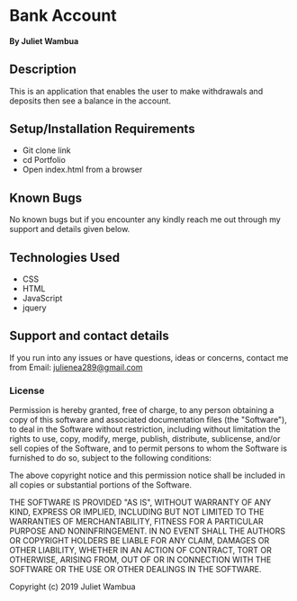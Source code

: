 # Bank Account

#### By Juliet Wambua

## Description
This is an application that enables the user to make withdrawals and deposits then see a balance in the account.

## Setup/Installation Requirements
* Git clone link
* cd Portfolio
* Open index.html from a browser

## Known Bugs
No known bugs but if you encounter any kindly reach me out through my support and details given below.

## Technologies Used
* CSS
* HTML
* JavaScript
* jquery

## Support and contact details
If you run into any issues or have questions, ideas or concerns, contact me from Email: julienea289@gmail.com

### License

Permission is hereby granted, free of charge, to any person obtaining a copy of this software and associated documentation files (the "Software"), to deal in the Software without restriction, including without limitation the rights to use, copy, modify, merge, publish, distribute, sublicense, and/or sell copies of the Software, and to permit persons to whom the Software is furnished to do so, subject to the following conditions:

The above copyright notice and this permission notice shall be included in all copies or substantial portions of the Software.

THE SOFTWARE IS PROVIDED "AS IS", WITHOUT WARRANTY OF ANY KIND, EXPRESS OR IMPLIED, INCLUDING BUT NOT LIMITED TO THE WARRANTIES OF MERCHANTABILITY, FITNESS FOR A PARTICULAR PURPOSE AND NONINFRINGEMENT. IN NO EVENT SHALL THE AUTHORS OR COPYRIGHT HOLDERS BE LIABLE FOR ANY CLAIM, DAMAGES OR OTHER LIABILITY, WHETHER IN AN ACTION OF CONTRACT, TORT OR OTHERWISE, ARISING FROM, OUT OF OR IN CONNECTION WITH THE SOFTWARE OR THE USE OR OTHER DEALINGS IN THE SOFTWARE.

Copyright (c) 2019 Juliet Wambua
